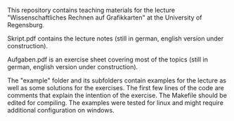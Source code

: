 This repository contains teaching materials for the lecture "Wissenschaftliches Rechnen auf Grafikkarten" at the University of Regensburg.

Skript.pdf contains the lecture notes (still in german, english version under construction).

Aufgaben.pdf is an exercise sheet covering most of the topics (still in german, english version under construction).

The "example" folder and its subfolders contain examples for the lecture as well as some solutions for the exercises. The first few lines of the code are comments that explain the intention of the exercise. The Makefile should be edited for compiling. The examples were tested for linux and might require additional configuration on windows.
